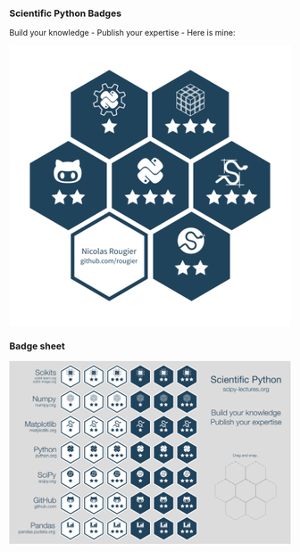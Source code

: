 
### Scientific Python Badges

Build your knowledge - Publish your expertise - Here is mine:

![](https://raw.githubusercontent.com/rougier/scipy-badges/master/Badge.png)

### Badge sheet

![](https://raw.githubusercontent.com/rougier/scipy-badges/master/badge-sheet.png)
